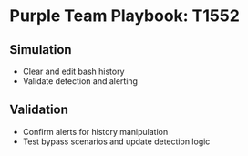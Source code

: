 # Purple Team Playbook: T1552

## Simulation
- Clear and edit bash history
- Validate detection and alerting

## Validation
- Confirm alerts for history manipulation
- Test bypass scenarios and update detection logic
